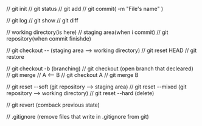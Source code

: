 // git init
// git status
// git add
// git commit( -m "File's name" )

// git log
// git show
// git diff

// working directory(is here)
// staging area(when i commit)
// git repository(when commit finishde)

// git checkout -- <file> (staging area --> working directory)
// git reset HEAD <file>
// git restore 

// git checkout -b <branch> (branching) 
// git checkout <branch> (open branch that decleared)
// git merge <branch>
// A <-- B
// git checkout A 
// git merge B

// git reset --soft (git repository --> staging area)
// git reset --mixed (git repository --> working directory)
// git reset --hard (delete)

// git revert (comback previous state)

// .gitignore (remove files that write in .gitignore from git)

